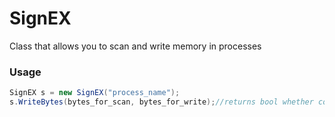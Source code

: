 # SignEX
Class that allows you to scan and write memory in processes


### Usage
```cs
SignEX s = new SignEX("process_name");
s.WriteBytes(bytes_for_scan, bytes_for_write);//returns bool whether code was injected or not
```
